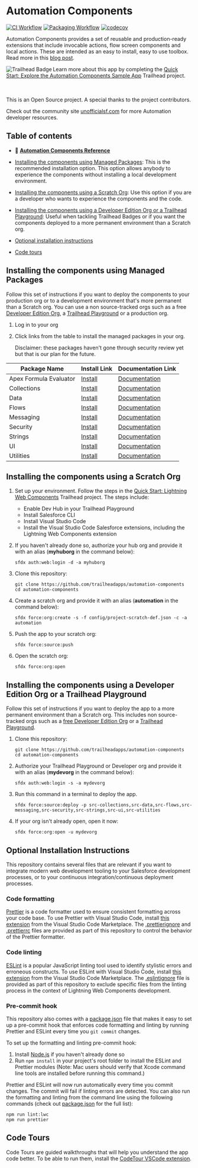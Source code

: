 # Automation Components

[![CI Workflow](<https://github.com/trailheadapps/automation-components/workflows/Salesforce%20DX%20(scratch%20org)/badge.svg?branch=master>)](https://github.com/trailheadapps/automation-components/actions?query=workflow%3A%22Salesforce+DX+%28scratch+org%29%22) [![Packaging Workflow](https://github.com/trailheadapps/automation-components/workflows/Packaging/badge.svg?branch=master)](https://github.com/trailheadapps/automation-components/actions?query=workflow%3A%22Packaging%22) [![codecov](https://codecov.io/gh/trailheadapps/automation-components/branch/master/graph/badge.svg)](https://codecov.io/gh/trailheadapps/automation-components)

Automation Components provides a set of reusable and production-ready extensions that include invocable actions, flow screen components and local actions. These are intended as an easy to install, easy to use toolbox. Read more in this [blog post](https://developer.salesforce.com/blogs/2020/05/introducing-automation-components.html).

<div>
    <img src="https://res.cloudinary.com/hy4kyit2a/f_auto,fl_lossy,q_70,w_50/learn/projects/quick-start-explore-the-automation-comps-sample-app/22dec7d6cee3233fd30d1515dc0d850b_badge.png" align="left" alt="Trailhead Badge"/>
    Learn more about this app by completing the <a href="https://trailhead.salesforce.com/en/content/learn/projects/quick-start-explore-the-automation-comps-sample-app">Quick Start: Explore the Automation Components Sample App</a> Trailhead project.
    <br/>
    <br/>
    <br/>
</div>

This is an Open Source project. A special thanks to the project contributors.

Check out the community site [unofficialsf.com](https://unofficialsf.com/) for more Automation developer resources.

## Table of contents

-   📖 **[Automation Components Reference](https://github.com/trailheadapps/automation-components/wiki)**

-   [Installing the components using Managed Packages](#installing-the-components-using-managed-packages): This is the recommended installation option. This option allows anybody to experience the components without installing a local development environment.

-   [Installing the components using a Scratch Org](#installing-the-components-using-a-scratch-org): Use this option if you are a developer who wants to experience the components and the code.

-   [Installing the components using a Developer Edition Org or a Trailhead Playground](#installing-the-components-using-a-developer-edition-org-or-a-trailhead-playground): Useful when tackling Trailhead Badges or if you want the components deployed to a more permanent environment than a Scratch org.

-   [Optional installation instructions](#optional-installation-instructions)

-   [Code tours](#code-tours)

## Installing the components using Managed Packages

Follow this set of instructions if you want to deploy the components to your production org or to a development environment that's more permanent than a Scratch org. You can use a non source-tracked orgs such as a free [Developer Edition Org](https://developer.salesforce.com/signup), a [Trailhead Playground](https://trailhead.salesforce.com/) or a production org.

1. Log in to your org

1. Click links from the table to install the managed packages in your org.

    Disclaimer: these packages haven't gone through security review yet but that is our plan for the future.

| Package Name           | Install Link                                                                                                                               | Documentation Link                                                                                  |
| ---------------------- | ------------------------------------------------------------------------------------------------------------------------------------------ | --------------------------------------------------------------------------------------------------- |
| Apex Formula Evaluator | <a name="AC - Apex Formula Evaluator" href="https://login.salesforce.com/packaging/installPackage.apexp?p0=04t5w000005ufmkAAA">Install</a> | [Documentation](https://github.com/trailheadapps/automation-components/wiki/apex-formula-evaluator) |
| Collections            | <a name="AC - Collections" href="https://login.salesforce.com/packaging/installPackage.apexp?p0=04t5w000005ufmuAAA">Install</a>            | [Documentation](https://github.com/trailheadapps/automation-components/wiki/collections)            |
| Data                   | <a name="AC - Data" href="https://login.salesforce.com/packaging/installPackage.apexp?p0=04t5w000005ufnTAAQ">Install</a>                   | [Documentation](https://github.com/trailheadapps/automation-components/wiki/data)                   |
| Flows                  | <a name="AC - Flows" href="https://login.salesforce.com/packaging/installPackage.apexp?p0=04t5w000005ufn4AAA">Install</a>                  | [Documentation](https://github.com/trailheadapps/automation-components/wiki/flows)                  |
| Messaging              | <a name="AC - Messaging" href="https://login.salesforce.com/packaging/installPackage.apexp?p0=04t5w000005ufnEAAQ">Install</a>              | [Documentation](https://github.com/trailheadapps/automation-components/wiki/messaging)              |
| Security               | <a name="AC - Security" href="https://login.salesforce.com/packaging/installPackage.apexp?p0=04t5w000005ufmpAAA">Install</a>               | [Documentation](https://github.com/trailheadapps/automation-components/wiki/security)               |
| Strings                | <a name="AC - Strings" href="https://login.salesforce.com/packaging/installPackage.apexp?p0=04t5w000005ufn9AAA">Install</a>                | [Documentation](https://github.com/trailheadapps/automation-components/wiki/strings)                |
| UI                     | <a name="AC - UI" href="https://login.salesforce.com/packaging/installPackage.apexp?p0=04t5w000005mQP0AAM">Install</a>                     | [Documentation](https://github.com/trailheadapps/automation-components/wiki/ui)                     |
| Utilities              | <a name="AC - Utilities" href="https://login.salesforce.com/packaging/installPackage.apexp?p0=04t5w000005ufnJAAQ">Install</a>              | [Documentation](https://github.com/trailheadapps/automation-components/wiki/utilities)              |

## Installing the components using a Scratch Org

1. Set up your environment. Follow the steps in the [Quick Start: Lightning Web Components](https://trailhead.salesforce.com/content/learn/projects/quick-start-lightning-web-components/) Trailhead project. The steps include:

    - Enable Dev Hub in your Trailhead Playground
    - Install Salesforce CLI
    - Install Visual Studio Code
    - Install the Visual Studio Code Salesforce extensions, including the Lightning Web Components extension

1. If you haven't already done so, authorize your hub org and provide it with an alias (**myhuborg** in the command below):

    ```
    sfdx auth:web:login -d -a myhuborg
    ```

1. Clone this repository:

    ```
    git clone https://github.com/trailheadapps/automation-components
    cd automation-components
    ```

1. Create a scratch org and provide it with an alias (**automation** in the command below):

    ```
    sfdx force:org:create -s -f config/project-scratch-def.json -c -a automation
    ```

1. Push the app to your scratch org:

    ```
    sfdx force:source:push
    ```

1. Open the scratch org:

    ```
    sfdx force:org:open
    ```

## Installing the components using a Developer Edition Org or a Trailhead Playground

Follow this set of instructions if you want to deploy the app to a more permanent environment than a Scratch org.
This includes non source-tracked orgs such as a [free Developer Edition Org](https://developer.salesforce.com/signup) or a [Trailhead Playground](https://trailhead.salesforce.com/).

1. Clone this repository:

    ```
    git clone https://github.com/trailheadapps/automation-components
    cd automation-components
    ```

1. Authorize your Trailhead Playground or Developer org and provide it with an alias (**mydevorg** in the command below):

    ```
    sfdx auth:web:login -s -a mydevorg
    ```

1. Run this command in a terminal to deploy the app.

    ```
    sfdx force:source:deploy -p src-collections,src-data,src-flows,src-messaging,src-security,src-strings,src-ui,src-utilities
    ```

1. If your org isn't already open, open it now:

    ```
    sfdx force:org:open -u mydevorg
    ```

## Optional Installation Instructions

This repository contains several files that are relevant if you want to integrate modern web development tooling to your Salesforce development processes, or to your continuous integration/continuous deployment processes.

### Code formatting

[Prettier](https://prettier.io/) is a code formatter used to ensure consistent formatting across your code base. To use Prettier with Visual Studio Code, install [this extension](https://marketplace.visualstudio.com/items?itemName=esbenp.prettier-vscode) from the Visual Studio Code Marketplace. The [.prettierignore](/.prettierignore) and [.prettierrc](/.prettierrc) files are provided as part of this repository to control the behavior of the Prettier formatter.

### Code linting

[ESLint](https://eslint.org/) is a popular JavaScript linting tool used to identify stylistic errors and erroneous constructs. To use ESLint with Visual Studio Code, install [this extension](https://marketplace.visualstudio.com/items?itemName=salesforce.salesforcedx-vscode-lwc) from the Visual Studio Code Marketplace. The [.eslintignore](/.eslintignore) file is provided as part of this repository to exclude specific files from the linting process in the context of Lightning Web Components development.

### Pre-commit hook

This repository also comes with a [package.json](./package.json) file that makes it easy to set up a pre-commit hook that enforces code formatting and linting by running Prettier and ESLint every time you `git commit` changes.

To set up the formatting and linting pre-commit hook:

1. Install [Node.js](https://nodejs.org) if you haven't already done so
1. Run `npm install` in your project's root folder to install the ESLint and Prettier modules (Note: Mac users should verify that Xcode command line tools are installed before running this command.)

Prettier and ESLint will now run automatically every time you commit changes. The commit will fail if linting errors are detected. You can also run the formatting and linting from the command line using the following commands (check out [package.json](./package.json) for the full list):

```
npm run lint:lwc
npm run prettier
```

## Code Tours

Code Tours are guided walkthroughs that will help you understand the app code better. To be able to run them, install the [CodeTour VSCode extension](https://marketplace.visualstudio.com/items?itemName=vsls-contrib.codetour).
